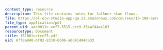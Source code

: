 ```yaml
---
content_type: resource
description: This file contains notes for falkner-skan flows.
file: https://ol-ocw-studio-app-qa.s3.amazonaws.com/courses/16-100-aerodynamics-fall-2005/6ff8ad40bf9283306606a6a91494da33_16100lectre25.pdf
file_type: application/pdf
parent_uid: aac0011c-aef7-5515-ccc9-354af44ae163
resourcetype: Document
title: 16100lectre25.pdf
uid: 6ff8ad40-bf92-8330-6606-a6a91494da33
---
```

